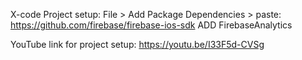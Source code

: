 X-code Project setup:
File > Add Package Dependencies > paste: https://github.com/firebase/firebase-ios-sdk 
ADD FirebaseAnalytics

YouTube link for project setup:
https://youtu.be/I33F5d-CVSg
 
